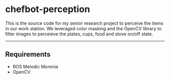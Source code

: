 # chefbot-perception
This is the source code for my senior research project to perceive the items in our work station. We leveraged color masking and the OpenCV library to filter images to perceieve the plates, cups, food and stove on/off state.

--- 

## Requirements
- ROS Melodic Morenia
- OpenCV
